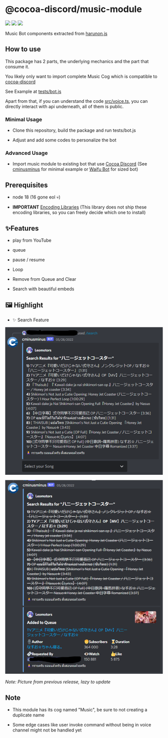 # @cocoa-discord/music-module

[![](https://img.shields.io/npm/v/@cocoa-discord/music-module.svg?maxAge=3600)](https://www.npmjs.com/package/@cocoa-discord/music-module)
[![](https://img.shields.io/npm/dt/@cocoa-discord/music-module.svg?maxAge=3600)](https://www.npmjs.com/package/@cocoa-discord/music-module)
[![](https://github.com/Leomotors/cocoa-discord/actions/workflows/caffemocha.yml/badge.svg)](https://github.com/Leomotors/cocoa-discord/actions)

Music Bot components extracted from [harunon.js](https://github.com/CarelessDev/harunon.js)

## How to use

This package has 2 parts, the underlying mechanics and the part that consume it.

You likely only want to import complete Music Cog which is compatible to [cocoa-discord](https://github.com/Leomotors/cocoa-discord)

See Example at [tests/bot.js](./tests/bot.js)

Apart from that, if you can understand the code [src/voice.ts](src/voice.ts),
you can directly interact with api underneath, all of them is public.

### Minimal Usage

- Clone this repository, build the package and run tests/bot.js

- Adjust and add some codes to personalize the bot

### Advanced Usage

- Import music module to existing bot that use [Cocoa Discord](https://github.com/Leomotors/cocoa-discord)
  (See [cminusminus](https://github.com/Leomotors/cminusminus) for minimal example or [Waifu Bot](https://github.com/Leomotors/waifu-bot) for sized bot)

## Prerequisites

- node 18 (16 gone eol :skull:)

- **IMPORTANT** [Encoding Libraries](https://www.npmjs.com/package/@discordjs/voice#dependencies)
  (This library does not ship these encoding libraries, so you can freely decide which one to install)

## ✨Features

- play from YouTube

- queue

- pause / resume

- Loop

- Remove from Queue and Clear

- Search with beautiful embeds

## 🖼️ Highlight

- ✨ Search Feature

![](./images/search1.png)

![](./images/search2.png)

_Note: Picture from previous release, lazy to update_

## Note

- This module has its cog named "Music", be sure to not creating a duplicate name

- Some edge cases like user invoke command without being in voice channel might not be handled yet
